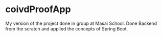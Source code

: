 # coivdProofApp
My version of the project done in group at Masai School. Done Backend from the scratch and applied the concepts of Spring Boot.
